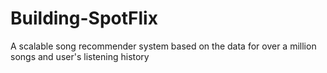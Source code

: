 # Building-SpotFlix
A scalable song recommender system based on the data for over a million songs and user's listening history
